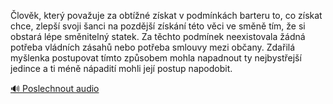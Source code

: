 
Člověk, který považuje za obtížné získat v podmínkách barteru to, co získat chce, zlepší svoji šanci na pozdější získání této věci ve směně tím, že si obstará lépe směnitelný statek. Za těchto podmínek neexistovala žádná potřeba vládních zásahů nebo potřeba smlouvy mezi občany. Zdařilá myšlenka postupovat tímto způsobem mohla napadnout ty nejbystřejší jedince a ti méně nápadití mohli její postup napodobit.

[🔊 Poslechnout audio](/data/7-paragraphs/audio/chapter_76/para_004-lovk-kter-povauje-za-obtn-zskat-v-podmnk.mp3)
